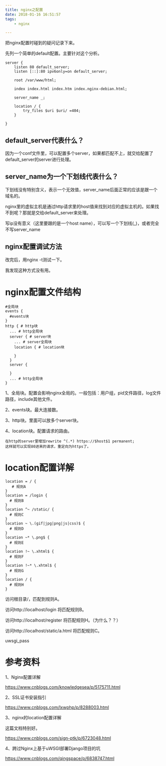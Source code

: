 ```yaml
---
title: nginx之配置
date: 2018-01-16 16:51:57
tags:
	- nginx

---
```




把nginx配置时碰到的疑问记录下来。

先列一个简单的default配置。主要针对这个分析。

```
server {
	listen 80 default_server;
	listen [::]:80 ipv6only=on default_server;

	root /var/www/html;

	index index.html index.htm index.nginx-debian.html;

	server_name _;

	location / {
		try_files $uri $uri/ =404;
	}

}
```



## default_server代表什么？

因为一个conf文件里，可以配置多个server，如果都匹配不上，就交给配置了default_server的server进行处理。



## server_name为一个下划线代表什么？

下划线没有特别含义，表示一个无效值，server_name后面正常的应该是跟一个域名的。

nginx里的虚拟主机是通过http请求里的host值来找到对应的虚拟主机的。如果找不到呢？那就是交给default_server来处理。

写ip没有意义（这里要跟的是一个host name），可以写一个下划线(_)，或者完全不写server_name

## nginx配置调试方法

改完后，用nginx -t测试一下。

我发现这种方式没有用。



# nginx配置文件结构

```
#全局块
events {
  #events块
}
http { # http块
  ... # http全局块
  server { # server块
    ... # server全局块
    location { # location块
      
    }
  }
  server {
    
  }
  ... # http全局块
}
```

1、全局块。配置会影响nginx全局的。一般包括：用户组，pid文件路径，log文件路径，include其他文件。

2、events块。最大连接数。

3、http块。里面可以放多个server块。

4、location块。配置请求的路由。



```
在http的server里增加rewrite ^(.*) https://$host$1 permanent;
这样就可以实现80进来的请求，重定向为https了。
```



# location配置详解

```
location = / {
   # 规则A
}
location = /login {
  # 规则B
}
location ^~ /static/ {
  # 规则C
}
location ~ \.(gif|jpg|png|js|css)$ {
  # 规则D
}
location ~* \.png$ {
  # 规则E
}
location !~ \.xhtml$ {
  # 规则F
}
location !~* \.xhtml$ {
  # 规则G 
}
location / {
  # 规则H
}
```

访问根目录/，匹配到规则A。

访问http://localhost/login 将匹配规则B。

访问http://localhost/register 将匹配规则H。（为什么？？）

访问http://localhost/static/a.html 将匹配规则C。



uwsgi_pass



# 参考资料

1、Nginx配置详解

https://www.cnblogs.com/knowledgesea/p/5175711.html

2、SSL证书安装指引

https://www.cnblogs.com/lxwphp/p/8288003.html

3、nginx的location配置详解

这篇文档特别好。

https://www.cnblogs.com/sign-ptk/p/6723048.html

4、跨过Nginx上基于uWSGI部署Django项目的坑

https://www.cnblogs.com/qingspace/p/6838747.html